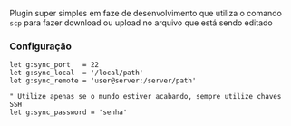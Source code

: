 Plugin super simples em faze de desenvolvimento que utiliza o comando `scp` para
fazer download ou upload no arquivo que está sendo editado

### Configuração
    let g:sync_port   = 22
    let g:sync_local  = '/local/path'
    let g:sync_remote = 'user@server:/server/path'

    " Utilize apenas se o mundo estiver acabando, sempre utilize chaves SSH
    let g:sync_password = 'senha'
